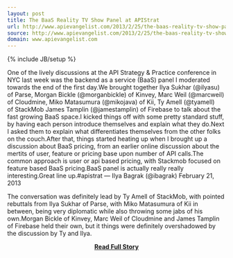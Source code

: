 ```yaml
---
layout: post
title: The BaaS Reality TV Show Panel at APIStrat
url: http://www.apievangelist.com/2013/2/25/the-baas-reality-tv-show-panel-at-apistrat/
source: http://www.apievangelist.com/2013/2/25/the-baas-reality-tv-show-panel-at-apistrat/
domain: www.apievangelist.com
---
```

{% include JB/setup %}<p>One of the lively discussions at the API Strategy &amp; Practice conference in NYC last week was the backend as a service (BaaS) panel I moderated towards the end of the first day.We brought together Ilya Sukhar (@ilyasu) of&nbsp;Parse, Morgan Bickle (@morganbickle) of&nbsp;Kinvey, Marc Weil (@marcweil) of&nbsp;Cloudmine, Miko Matasumura (@mikojava) of&nbsp;Kii, Ty Amell (@tyamell) of&nbsp;StackMob&nbsp;James Tamplin (@jamestamplin) of&nbsp;Firebase to talk about the fast growing BaaS space.I kicked things off with some pretty standard stuff, by having each person introduce themselves and explain what they do.Next I asked them to explain what differentiates themselves from the other folks on the couch.After that, things started heating up when I brought up a discussion about BaaS pricing, from an earlier online discussion about the mertits of user, feature or pricing base upon number of API calls.The common approach is user or api based pricing, with Stackmob focused on feature based BaaS pricing.BaaS panel is actually really really interesting.Great line up.#apistrat
&mdash; Ilya Bagrak (@ibagrak) February 21, 2013


The conversation was definitely lead by Ty Amell of StackMob, with pointed rebuttals from Ilya Sukhar of Parse, with Miko Matasumura of Kii in between, being very diplomatic while also throwing some jabs of his own.Morgan Bickle of Kinvey, Marc Weil of Cloudmine and James Tamplin of Firebase held their own, but it things were definitely overshadowed by the discussion by Ty and Ilya.</p>
<center><p><a href="http://www.apievangelist.com/2013/2/25/the-baas-reality-tv-show-panel-at-apistrat/" style='padding:25px; font-sze:18px; font-weight: bold;'>Read Full Story</a></p></center>
